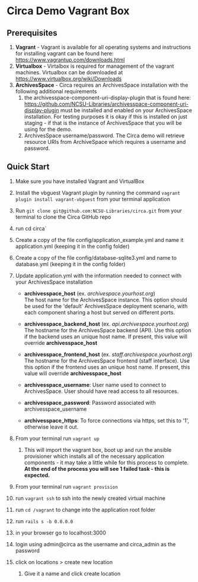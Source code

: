 # Circa Demo Vagrant Box

## Prerequisites
1. **Vagrant** - Vagrant is available for all operating systems and instructions for installing vagrant can be found here: https://www.vagrantup.com/downloads.html
2. **Virtualbox** - Virtalbox is required for management of the vagrant machines. Virtualbox can be downloaded at https://www.virtualbox.org/wiki/Downloads
2. **ArchivesSpace** - Circa requires an ArchivesSpace installation with the following additional requirements
   1. the archivesspace-component-uri-display-plugin that is found here: https://github.com/NCSU-Libraries/archivesspace-component-uri-display-plugin must be installed and enabled on your ArchivesSpace installation. For testing purposes it is okay if this is installed on just staging - if that is the instance of ArchivesSpace that you will be using for the demo.
   2. ArchivesSpace username/password. The Circa demo will retrieve resource URIs from ArchiveSpace which requires a username and password.

## Quick Start

1. Make sure you have installed Vagrant and VirtualBox
2. Install the vbguest Vagrant plugin by running the command `vagrant plugin install vagrant-vbguest` from your terminal application
3. Run  `git clone git@github.com:NCSU-Libraries/circa.git` from your terminal to clone the Circa GitHub repo
4. run cd circa`
5. Create a copy of the file config/application_example.yml and name it application.yml (keeping it in the config folder)
6. Create a copy of the file config/database-sqlite3.yml and name to database.yml (keeping it in the config folder)
7. Update application.yml with the information needed to connect with your ArchivesSpace installation

     * **archivesspace_host** (ex. *archivespace.yourhost.org*)<br>
     The host name for the ArchivesSpace instance.
     This option should be used for the 'default' ArchivesSpace deployment scenario,
     with each component sharing a host but served on different ports.

     * **archivesspace_backend_host** (ex. *api.archivespace.yourhost.org*)<br>
     The hostname for the ArchivesSpace backend (API).
     Use this option if the backend uses an unique host name. If present, this value
     will override **archivesspace_host**

     * **archivesspace_frontend_host** (ex. *staff.archivespace.yourhost.org*)<br>
     The hostname for the ArchivesSpace frontend (staff interface).
     Use this option if the frontend uses an unique host name. If present, this value
     will override **archivesspace_host**

     * **archivesspace_username**: User name used to connect to ArchivesSpace.
     User should have read access to all resources.

     * **archivesspace_password**: Password associated with archivesspace_username

     * **archivesspace_https**: To force connections via https, set this to '1',
     otherwise leave it out.
8. From your terminal run `vagrant up`
   1. This will import the vagrant box, boot up and run the ansible provisioner which installs all of the necessary application components - it may take a little while for this process to complete. **At the end of the process you will see 1 failed task - this is expected.** 
9. From your terminal run `vagrant provision`
10. run `vagrant ssh` to ssh into the newly created virtual machine
11. run `cd /vagrant` to change into the application root folder
12. run `rails s -b 0.0.0.0`
13. in your browser go to localhost:3000
14. login using admin@circa as the username and  circa_admin as the password
15. click on locations > create new location
    1. Give it a name and click create location
